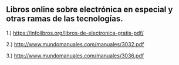 ## Libros online sobre electrónica en especial y otras ramas de las tecnologías.

1.) https://infolibros.org/libros-de-electronica-gratis-pdf/

2.) http://www.mundomanuales.com/manuales/3032.pdf

3.) http://www.mundomanuales.com/manuales/3036.pdf
